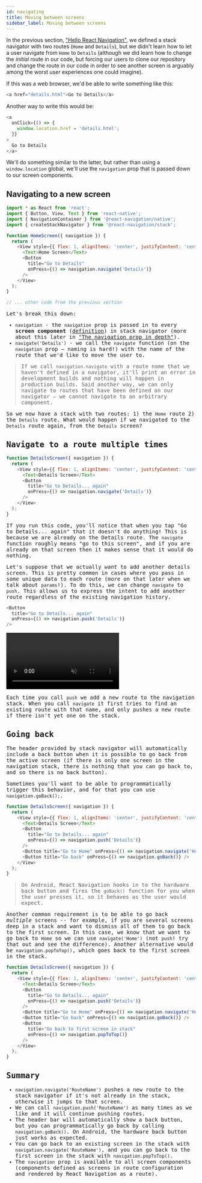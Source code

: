 ```yaml
---
id: navigating
title: Moving between screens
sidebar_label: Moving between screens
---
```


In the previous section, ["Hello React Navigation"](hello-react-navigation.md), we defined a stack navigator with two routes (`Home` and `Details`), but we didn't learn how to let a user navigate from `Home` to `Details` (although we did learn how to change the _initial_ route in our code, but forcing our users to clone our repository and change the route in our code in order to see another screen is arguably among the worst user experiences one could imagine).

If this was a web browser, we'd be able to write something like this:

```js
<a href="details.html">Go to Details</a>
```

Another way to write this would be:

```js
<a
  onClick={() => {
    window.location.href = 'details.html';
  }}
>
  Go to Details
</a>
```

We'll do something similar to the latter, but rather than using a `window.location` global, we'll use the `navigation` prop that is passed down to our screen components.

## Navigating to a new screen

<samp id="new-screen" />

```js
import * as React from 'react';
import { Button, View, Text } from 'react-native';
import { NavigationContainer } from '@react-navigation/native';
import { createStackNavigator } from '@react-navigation/stack';

function HomeScreen({ navigation }) {
  return (
    <View style={{ flex: 1, alignItems: 'center', justifyContent: 'center' }}>
      <Text>Home Screen</Text>
      <Button
        title="Go to Details"
        onPress={() => navigation.navigate('Details')}
      />
    </View>
  );
}

// ... other code from the previous section
```

Let's break this down:

- `navigation` - the `navigation` prop is passed in to every **screen component** ([definition](glossary-of-terms.md#screen-component)) in stack navigator (more about this later in ["The navigation prop in depth"](navigation-prop.md)).
- `navigate('Details')` - we call the `navigate` function (on the `navigation` prop &mdash; naming is hard!) with the name of the route that we'd like to move the user to.

> If we call `navigation.navigate` with a route name that we haven't defined in a navigator, it'll print an error in development builds and nothing will happen in production builds. Said another way, we can only navigate to routes that have been defined on our navigator &mdash; we cannot navigate to an arbitrary component.

So we now have a stack with two routes: 1) the `Home` route 2) the `Details` route. What would happen if we navigated to the `Details` route again, from the `Details` screen?

## Navigate to a route multiple times

<samp id="multiple-navigate" />

```js
function DetailsScreen({ navigation }) {
  return (
    <View style={{ flex: 1, alignItems: 'center', justifyContent: 'center' }}>
      <Text>Details Screen</Text>
      <Button
        title="Go to Details... again"
        onPress={() => navigation.navigate('Details')}
      />
    </View>
  );
}
```

If you run this code, you'll notice that when you tap "Go to Details... again" that it doesn't do anything! This is because we are already on the Details route. The `navigate` function roughly means "go to this screen", and if you are already on that screen then it makes sense that it would do nothing.

Let's suppose that we actually _want_ to add another details screen. This is pretty common in cases where you pass in some unique data to each route (more on that later when we talk about `params`!). To do this, we can change `navigate` to `push`. This allows us to express the intent to add another route regardless of the existing navigation history.

<samp id="multiple-push" />

```js
<Button
  title="Go to Details... again"
  onPress={() => navigation.push('Details')}
/>
```

<video playsInline autoPlay muted loop>
  <source src="/assets/navigators/stack/stack-push.mov" />
</video>

Each time you call `push` we add a new route to the navigation stack. When you call `navigate` it first tries to find an existing route with that name, and only pushes a new route if there isn't yet one on the stack.

## Going back

The header provided by stack navigator will automatically include a back button when it is possible to go back from the active screen (if there is only one screen in the navigation stack, there is nothing that you can go back to, and so there is no back button).

Sometimes you'll want to be able to programmatically trigger this behavior, and for that you can use `navigation.goBack();`.

<samp id="go-back" />

```js
function DetailsScreen({ navigation }) {
  return (
    <View style={{ flex: 1, alignItems: 'center', justifyContent: 'center' }}>
      <Text>Details Screen</Text>
      <Button
        title="Go to Details... again"
        onPress={() => navigation.push('Details')}
      />
      <Button title="Go to Home" onPress={() => navigation.navigate('Home')} />
      <Button title="Go back" onPress={() => navigation.goBack()} />
    </View>
  );
}
```

> On Android, React Navigation hooks in to the hardware back button and fires the `goBack()` function for you when the user presses it, so it behaves as the user would expect.

Another common requirement is to be able to go back _multiple_ screens -- for example, if you are several screens deep in a stack and want to dismiss all of them to go back to the first screen. In this case, we know that we want to go back to `Home` so we can use `navigate('Home')` (not `push`! try that out and see the difference). Another alternative would be `navigation.popToTop()`, which goes back to the first screen in the stack.

<samp id="pop-to-top" />

```js
function DetailsScreen({ navigation }) {
  return (
    <View style={{ flex: 1, alignItems: 'center', justifyContent: 'center' }}>
      <Text>Details Screen</Text>
      <Button
        title="Go to Details... again"
        onPress={() => navigation.push('Details')}
      />
      <Button title="Go to Home" onPress={() => navigation.navigate('Home')} />
      <Button title="Go back" onPress={() => navigation.goBack()} />
      <Button
        title="Go back to first screen in stack"
        onPress={() => navigation.popToTop()}
      />
    </View>
  );
}
```

## Summary

- `navigation.navigate('RouteName')` pushes a new route to the stack navigator if it's not already in the stack, otherwise it jumps to that screen.
- We can call `navigation.push('RouteName')` as many times as we like and it will continue pushing routes.
- The header bar will automatically show a back button, but you can programmatically go back by calling `navigation.goBack()`. On Android, the hardware back button just works as expected.
- You can go back to an existing screen in the stack with `navigation.navigate('RouteName')`, and you can go back to the first screen in the stack with `navigation.popToTop()`.
- The `navigation` prop is available to all screen components (components defined as screens in route configuration and rendered by React Navigation as a route).
